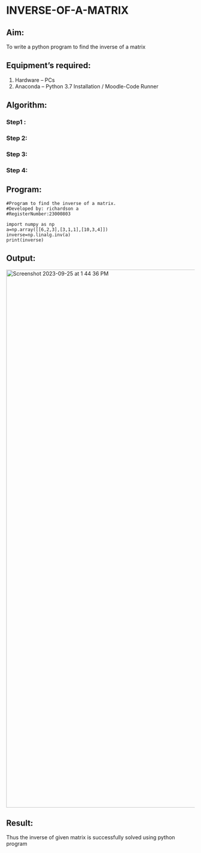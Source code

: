 # INVERSE-OF-A-MATRIX
## Aim:
To write a python program to find the inverse of a matrix
## Equipment’s required:
1. 	Hardware – PCs
2. 	Anaconda – Python 3.7 Installation / Moodle-Code Runner
## Algorithm:
### Step1 : 
### Step 2: 
### Step 3: 
### Step 4: 

## Program:
```
#Program to find the inverse of a matrix.
#Developed by: richardson a 
#RegisterNumber:23000803

import numpy as np
a=np.array([[6,2,3],[3,1,1],[10,3,4]])
inverse=np.linalg.inv(a)
print(inverse)

```
## Output:

<img width="1440" alt="Screenshot 2023-09-25 at 1 44 36 PM" src="https://github.com/Richard01072002/INVERSE-OF-A-MATRIX/assets/141472248/ade7cd69-255f-48a6-aa2d-c558653a6b90">


## Result:
Thus the inverse of given matrix is successfully solved using python program

